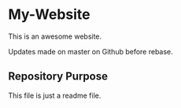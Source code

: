 # My-Website

This is an awesome website.

Updates made on master on Github before rebase.


## Repository Purpose
 
This file is just a readme file.
